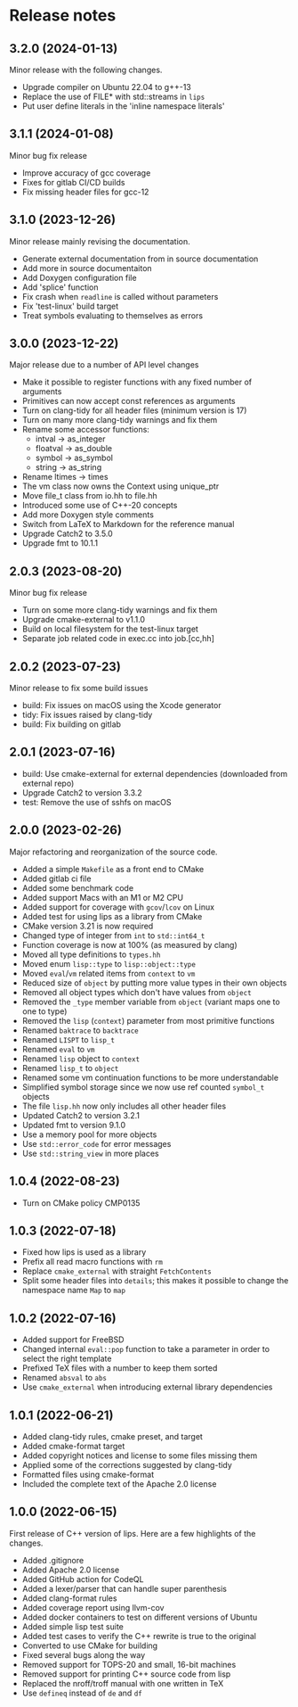 # Release notes

## 3.2.0 (2024-01-13)

Minor release with the following changes.

- Upgrade compiler on Ubuntu 22.04 to g++-13
- Replace the use of FILE* with std::streams in `lips`
- Put user define literals in the 'inline namespace literals'

## 3.1.1 (2024-01-08)

Minor bug fix release

- Improve accuracy of gcc coverage
- Fixes for gitlab CI/CD builds
- Fix missing header files for gcc-12

## 3.1.0 (2023-12-26)

Minor release mainly revising the documentation.

- Generate external documentation from in source documentation
- Add more in source documentaiton
- Add Doxygen configuration file
- Add 'splice' function
- Fix crash when `readline` is called without parameters
- Fix 'test-linux' build target
- Treat symbols evaluating to themselves as errors

## 3.0.0 (2023-12-22)

Major release due to a number of API level changes

- Make it possible to register functions with any fixed number of
  arguments
- Primitives can now accept const references as arguments
- Turn on clang-tidy for all header files (minimum version is 17)
- Turn on many more clang-tidy warnings and fix them
- Rename some accessor functions:
  - intval -> as_integer
  - floatval -> as_double
  - symbol -> as_symbol
  - string -> as_string
- Rename ltimes -> times
- The vm class now owns the Context using unique_ptr
- Move file_t class from io.hh to file.hh
- Introduced some use of C++-20 concepts
- Add more Doxygen style comments
- Switch from LaTeX to Markdown for the reference manual
- Upgrade Catch2 to 3.5.0
- Upgrade fmt to 10.1.1

## 2.0.3 (2023-08-20)

Minor bug fix release

- Turn on some more clang-tidy warnings and fix them
- Upgrade cmake-external to v1.1.0
- Build on local filesystem for the test-linux target
- Separate job related code in exec.cc into job.[cc,hh]

## 2.0.2 (2023-07-23)

Minor release to fix some build issues

- build: Fix issues on macOS using the Xcode generator
- tidy: Fix issues raised by clang-tidy
- build: Fix building on gitlab

## 2.0.1 (2023-07-16)

- build: Use cmake-external for external dependencies (downloaded from external repo)
- Upgrade Catch2 to version 3.3.2
- test: Remove the use of sshfs on macOS

## 2.0.0 (2023-02-26)

Major refactoring and reorganization of the source code.

- Added a simple `Makefile` as a front end to CMake
- Added gitlab ci file
- Added some benchmark code
- Added support Macs with an M1 or M2 CPU
- Added support for coverage with `gcov`/`lcov` on Linux
- Added test for using lips as a library from CMake
- CMake version 3.21 is now required
- Changed type of integer from `int` to `std::int64_t`
- Function coverage is now at 100% (as measured by clang)
- Moved all type definitions to `types.hh`
- Moved enum `lisp::type` to `lisp::object::type`
- Moved `eval`/`vm` related items from `context` to `vm`
- Reduced size of `object` by putting more value types in their own objects
- Removed all object types which don't have values from `object`
- Removed the `_type` member variable from `object` (variant maps one
  to one to type)
- Removed the `lisp` (`context`) parameter from most primitive functions
- Renamed `baktrace` to `backtrace`
- Renamed `LISPT` to `lisp_t`
- Renamed `eval` to `vm`
- Renamed `lisp` object to `context`
- Renamed `lisp_t` to `object`
- Renamed some vm continuation functions to be more understandable
- Simplified symbol storage since we now use ref counted `symbol_t` objects
- The file `lisp.hh` now only includes all other header files
- Updated Catch2 to version 3.2.1
- Updated fmt to version 9.1.0
- Use a memory pool for more objects
- Use `std::error_code` for error messages
- Use `std::string_view` in more places

## 1.0.4 (2022-08-23)

- Turn on CMake policy CMP0135

## 1.0.3 (2022-07-18)

- Fixed how lips is used as a library
- Prefix all read macro functions with `rm`
- Replace `cmake_external` with straight `FetchContents`
- Split some header files into `details`; this makes it possible to
  change the namespace name `Map` to `map`

## 1.0.2 (2022-07-16)

- Added support for FreeBSD
- Changed internal `eval::pop` function to take a parameter in order
  to select the right template
- Prefixed TeX files with a number to keep them sorted
- Renamed `absval` to `abs`
- Use `cmake_external` when introducing external library dependencies

## 1.0.1 (2022-06-21)

- Added clang-tidy rules, cmake preset, and target
- Added cmake-format target
- Added copyright notices and license to some files missing them
- Applied some of the corrections suggested by clang-tidy
- Formatted files using cmake-format
- Included the complete text of the Apache 2.0 license

## 1.0.0 (2022-06-15)

First release of C++ version of lips. Here are a few highlights of the
changes.

- Added .gitignore
- Added Apache 2.0 license
- Added GitHub action for CodeQL
- Added a lexer/parser that can handle super parenthesis
- Added clang-format rules
- Added coverage report using llvm-cov
- Added docker containers to test on different versions of Ubuntu
- Added simple lisp test suite
- Added test cases to verify the C++ rewrite is true to the original
- Converted to use CMake for building
- Fixed several bugs along the way
- Removed support for TOPS-20 and small, 16-bit machines
- Removed support for printing C++ source code from lisp
- Replaced the nroff/troff manual with one written in TeX
- Use `defineq` instead of `de` and `df`
